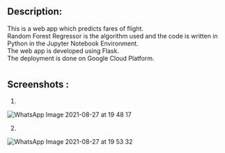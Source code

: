 # <h2> Description:  
  
This is a web app which predicts fares of flight.  
Random Forest Regressor is the algorithm used and the code is written in Python in the Jupyter Notebook Environment.  
The web app is developed using Flask.  
The deployment is done on Google Cloud Platform.  
  
  
# <h2> Screenshots :  
  
1.  
  
![WhatsApp Image 2021-08-27 at 19 48 17](https://user-images.githubusercontent.com/68823461/131143054-8dc446a1-ae4f-492d-b15e-5125bad0a703.jpeg)  
  
2.  
  
  
![WhatsApp Image 2021-08-27 at 19 53 32](https://user-images.githubusercontent.com/68823461/131143060-a65db788-ba4b-43e5-8924-22770c662eaa.jpeg)
